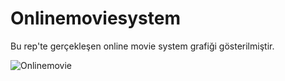 # Onlinemoviesystem

Bu rep'te gerçekleşen online movie system grafiği gösterilmiştir.

![Onlinemovie](https://user-images.githubusercontent.com/111523448/187495615-fbeae77c-d06a-4a5a-b1e6-eebaa2a6abd1.PNG)
